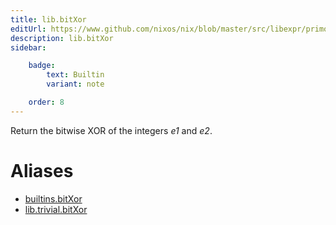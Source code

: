 ```yaml
---
title: lib.bitXor
editUrl: https://www.github.com/nixos/nix/blob/master/src/libexpr/primops.cc
description: lib.bitXor
sidebar:

    badge:
        text: Builtin
        variant: note

    order: 8
---
```


Return the bitwise XOR of the integers *e1* and *e2*.


# Aliases

- [builtins.bitXor](/reference/builtinsbitXor)
- [lib.trivial.bitXor](/reference/libtrivial.bitXor)


